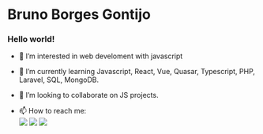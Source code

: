 # Bruno Borges Gontijo 

### Hello world! 

- 👀 I’m interested in web develoment with javascript

- 🌱 I’m currently learning Javascript, React, Vue, Quasar, Typescript, PHP, Laravel, SQL, MongoDB.

- 💞️ I’m looking to collaborate on JS projects.

- 📫 How to reach me:
\
[<img src="https://img.shields.io/badge/linkedin-%230077B5.svg?&style=for-the-badge&logo=linkedin&logoColor=white" />](https://www.linkedin.com/in/bruno2077/) [<img src="https://img.shields.io/badge/Microsoft_Outlook-0078D4?style=for-the-badge&logo=microsoft-outlook&logoColor=white "/>](mailto:contato@bruno2077.com) [<img src="https://img.shields.io/badge/website-000000?style=for-the-badge&logo=About.me&logoColor=white" />](https://bruno2077.com)


<!---
bruno2077/bruno2077 is a ✨ special ✨ repository because its `README.md` (this file) appears on your GitHub profile.
You can click the Preview link to take a look at your changes.
--->
